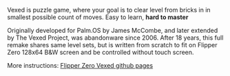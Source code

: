 Vexed is puzzle game, where your goal is to clear level from bricks in in smallest possible count of moves. Easy to learn, **hard to master**

Originally developed for Palm.OS by James McCombe, and later extended by The Vexed Project, was abandonware since 2006. After 18 years, this full remake shares same level sets, but is written from scratch to fit on Flipper Zero 128x64 B&W screen and be controlled without touch screen.

More instructions: [Flipper Zero Vexed github pages](https://github.com/dlvoy/flipper-zero-vexed)